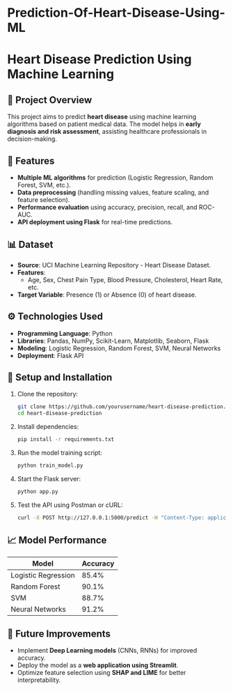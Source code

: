 # Prediction-Of-Heart-Disease-Using-ML
# Heart Disease Prediction Using Machine Learning

## 📌 Project Overview
This project aims to predict **heart disease** using machine learning algorithms based on patient medical data. The model helps in **early diagnosis and risk assessment**, assisting healthcare professionals in decision-making.

## 🚀 Features
- **Multiple ML algorithms** for prediction (Logistic Regression, Random Forest, SVM, etc.).
- **Data preprocessing** (handling missing values, feature scaling, and feature selection).
- **Performance evaluation** using accuracy, precision, recall, and ROC-AUC.
- **API deployment using Flask** for real-time predictions.

## 📊 Dataset
- **Source**: UCI Machine Learning Repository - Heart Disease Dataset.
- **Features**:
  - Age, Sex, Chest Pain Type, Blood Pressure, Cholesterol, Heart Rate, etc.
- **Target Variable**: Presence (1) or Absence (0) of heart disease.

## ⚙️ Technologies Used
- **Programming Language**: Python
- **Libraries**: Pandas, NumPy, Scikit-Learn, Matplotlib, Seaborn, Flask
- **Modeling**: Logistic Regression, Random Forest, SVM, Neural Networks
- **Deployment**: Flask API

## 🔧 Setup and Installation
1. Clone the repository:
   ```bash
   git clone https://github.com/yourusername/heart-disease-prediction.git
   cd heart-disease-prediction
   ```
2. Install dependencies:
   ```bash
   pip install -r requirements.txt
   ```
3. Run the model training script:
   ```bash
   python train_model.py
   ```
4. Start the Flask server:
   ```bash
   python app.py
   ```
5. Test the API using Postman or cURL:
   ```bash
   curl -X POST http://127.0.0.1:5000/predict -H "Content-Type: application/json" -d '{"features": [63, 1, 3, 145, 233, 1, 0, 150, 0, 2.3, 0, 0, 1]}'
   ```

## 📈 Model Performance
| Model               | Accuracy |
|---------------------|----------|
| Logistic Regression | 85.4%    |
| Random Forest      | 90.1%    |
| SVM                | 88.7%    |
| Neural Networks    | 91.2%    |

## 🌟 Future Improvements
- Implement **Deep Learning models** (CNNs, RNNs) for improved accuracy.
- Deploy the model as a **web application using Streamlit**.
- Optimize feature selection using **SHAP and LIME** for better interpretability.

